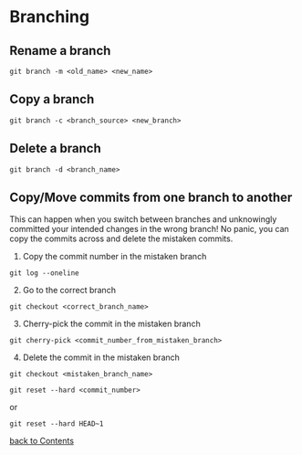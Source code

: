 # Branching
## Rename a branch
```
git branch -m <old_name> <new_name>
```
## Copy a branch
```
git branch -c <branch_source> <new_branch>
```
## Delete a branch
```
git branch -d <branch_name>
```

## Copy/Move commits from one branch to another
This can happen when you switch between branches and unknowingly committed your intended changes in the wrong branch! No panic, you can copy the commits across and delete the mistaken commits.
1. Copy the commit number in the mistaken branch
```
git log --oneline
```
2. Go to the correct branch
```
git checkout <correct_branch_name>
```
3. Cherry-pick the commit in the mistaken branch
```
git cherry-pick <commit_number_from_mistaken_branch>
```
4. Delete the commit in the mistaken branch 
```
git checkout <mistaken_branch_name>
```
```
git reset --hard <commit_number>
```
or 
```
git reset --hard HEAD~1
```

[back to Contents](https://github.com/rtaylor02/git-master/blob/main/README.md)
